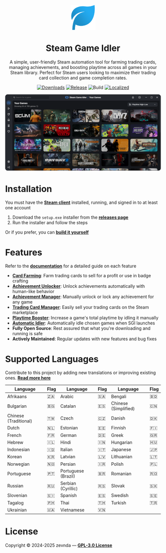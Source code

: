 <div align="center">
<img src="./public/logo.png" width="80" alt="app logo">

<h1>Steam Game Idler</h1>

A simple, user-friendly Steam automation tool for farming trading cards, managing achievements, and boosting playtime across all games in your Steam library. Perfect for Steam users looking to maximize their trading card collection and game completion rates.

[![Downloads][downloads]](https://github.com/zevnda/steam-game-idler/releases)
[![Release][release]](https://github.com/zevnda/steam-game-idler/releases/latest)
![Build][build]
[![Localized][localized]](https://github.com/zevnda/steam-game-idler?tab=readme-ov-file#supported-languages)

<img src="./public/example.png" width="700" alt="example image"><br />
</div>

# Installation
You must have the **[Steam client](https://store.steampowered.com/about)** installed, running, and signed in to at least one account

1. Download the `setup.exe` installer from the **[releases page](https://github.com/zevnda/steam-game-idler/releases/latest)**
2. Run the installer and follow the steps

Or if you prefer, you can **[build it yourself](https://steamgameidler.vercel.app/docs/get-started/build-it-yourself)**

# Features
Refer to the **[documentation](https://steamgameidler.vercel.app/docs/)** for a detailed guide on each feature

* **[Card Farming](https://steamgameidler.vercel.app/docs/features/card-farming)**: Farm trading cards to sell for a profit or use in badge crafting
* **[Achievement Unlocker](https://steamgameidler.vercel.app/docs/features/achievement-unlocker)**: Unlock achievements automatically with human-like behavior
* **[Achievement Manager](https://steamgameidler.vercel.app/docs/features/achievement-manager)**: Manually unlock or lock any achievement for any game
* **[Trading Card Manager](https://steamgameidler.vercel.app/docs/features/trading-card-manager)**: Easily sell your trading cards on the Steam marketplace
* **[Playtime Booster](https://steamgameidler.vercel.app/docs/features/playtime-booster)**: Increase a game's total playtime by idling it manually
* **[Automatic Idler](https://steamgameidler.vercel.app/docs/features/auto-idler)**: Automatically idle chosen games when SGI launches
* **Fully Open Source**: Rest assured that what you're downloading and running is safe
* **Actively Maintained**: Regular updates with new features and bug fixes

# Supported Languages
Contribute to this project by adding new translations or improving existing ones. **[Read more here](https://github.com/zevnda/steam-game-idler/discussions/148)**

| Language              | Flag | Language            | Flag | Language             | Flag |
| --------------------- | ---- | ------------------- | ---- | -------------------- | ---- |
| Afrikaans             | 🇿🇦    | Arabic              | 🇸🇦    | Bengali              | 🇧🇩    |
| Bulgarian             | 🇧🇬    | Catalan             | 🇪🇸    | Chinese (Simplified) | 🇨🇳    |
| Chinese (Traditional) | 🇹🇼    | Czech               | 🇨🇿    | Danish               | 🇩🇰    |
| Dutch                 | 🇳🇱    | Estonian            | 🇪🇪    | Finnish              | 🇫🇮    |
| French                | 🇫🇷    | German              | 🇩🇪    | Greek                | 🇬🇷    |
| Hebrew                | 🇮🇱    | Hindi               | 🇮🇳    | Hungarian            | 🇭🇺    |
| Indonesian            | 🇮🇩    | Italian             | 🇮🇹    | Japanese             | 🇯🇵    |
| Korean                | 🇰🇷    | Latvian             | 🇱🇻    | Lithuanian           | 🇱🇹    |
| Norwegian             | 🇳🇴    | Persian             | 🇮🇷    | Polish               | 🇵🇱    |
| Portuguese            | 🇵🇹    | Portuguese (Brazil) | 🇧🇷    | Romanian             | 🇷🇴    |
| Russian               | 🇷🇺    | Serbian (Cyrillic)  | 🇷🇸    | Slovak               | 🇸🇰    |
| Slovenian             | 🇸🇮    | Spanish             | 🇪🇸    | Swedish              | 🇸🇪    |
| Tagalog               | 🇵🇭    | Thai                | 🇹🇭    | Turkish              | 🇹🇷    |
| Ukrainian             | 🇺🇦    | Vietnamese          | 🇻🇳    |                      |      |

# License
Copyright © 2024-2025 zevnda — **[GPL-3.0 License](./LICENSE)**

[downloads]: https://img.shields.io/github/downloads/zevnda/steam-game-idler/total?style=flat-square&color=%23e86827
[release]: https://img.shields.io/github/v/release/zevnda/steam-game-idler?style=flat-square&color=%232d6acc&label=Version
[build]: https://img.shields.io/github/actions/workflow/status/zevnda/steam-game-idler/release.yml?style=flat-square&color=%2338ba56
[localized]: https://img.shields.io/badge/dynamic/json?url=https%3A%2F%2Fapibase.vercel.app%2Fapi%2Fcrowdin&query=%24.totalProgress&suffix=%25&style=flat-square&label=Translated&color=%23985FCC
